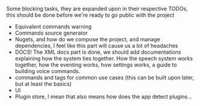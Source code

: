 ﻿Some blocking tasks, they are expanded upon in their respective TODOs, this should be done before we're ready to go
public with the project

- Equivalent commands warning
- Commands source generator
- Nugets, and how do we compose the project, and manage dependencies, I feel like this part will cause us a lot of
  headaches
- DOCS! The XML docs part is done, we should add documentations explaining how the system ties together.
  How the speech system works together, how the eventing works, how settings works, a guide to building voice commands.
- commands and tags for common use cases (this can be built upon later, but at least the basics)
- UI
- Plugin store, I mean that also means how does the app detect plugins...
